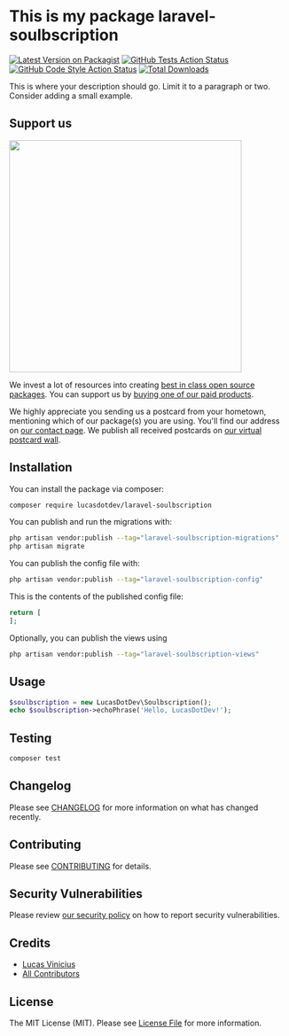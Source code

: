 # This is my package laravel-soulbscription

[![Latest Version on Packagist](https://img.shields.io/packagist/v/lucasdotdev/laravel-soulbscription.svg?style=flat-square)](https://packagist.org/packages/lucasdotdev/laravel-soulbscription)
[![GitHub Tests Action Status](https://img.shields.io/github/workflow/status/lucasdotdev/laravel-soulbscription/run-tests?label=tests)](https://github.com/lucasdotdev/laravel-soulbscription/actions?query=workflow%3Arun-tests+branch%3Amain)
[![GitHub Code Style Action Status](https://img.shields.io/github/workflow/status/lucasdotdev/laravel-soulbscription/Check%20&%20fix%20styling?label=code%20style)](https://github.com/lucasdotdev/laravel-soulbscription/actions?query=workflow%3A"Check+%26+fix+styling"+branch%3Amain)
[![Total Downloads](https://img.shields.io/packagist/dt/lucasdotdev/laravel-soulbscription.svg?style=flat-square)](https://packagist.org/packages/lucasdotdev/laravel-soulbscription)

This is where your description should go. Limit it to a paragraph or two. Consider adding a small example.

## Support us

[<img src="https://github-ads.s3.eu-central-1.amazonaws.com/laravel-soulbscription.jpg?t=1" width="419px" />](https://spatie.be/github-ad-click/laravel-soulbscription)

We invest a lot of resources into creating [best in class open source packages](https://spatie.be/open-source). You can support us by [buying one of our paid products](https://spatie.be/open-source/support-us).

We highly appreciate you sending us a postcard from your hometown, mentioning which of our package(s) you are using. You'll find our address on [our contact page](https://spatie.be/about-us). We publish all received postcards on [our virtual postcard wall](https://spatie.be/open-source/postcards).

## Installation

You can install the package via composer:

```bash
composer require lucasdotdev/laravel-soulbscription
```

You can publish and run the migrations with:

```bash
php artisan vendor:publish --tag="laravel-soulbscription-migrations"
php artisan migrate
```

You can publish the config file with:

```bash
php artisan vendor:publish --tag="laravel-soulbscription-config"
```

This is the contents of the published config file:

```php
return [
];
```

Optionally, you can publish the views using

```bash
php artisan vendor:publish --tag="laravel-soulbscription-views"
```

## Usage

```php
$soulbscription = new LucasDotDev\Soulbscription();
echo $soulbscription->echoPhrase('Hello, LucasDotDev!');
```

## Testing

```bash
composer test
```

## Changelog

Please see [CHANGELOG](CHANGELOG.md) for more information on what has changed recently.

## Contributing

Please see [CONTRIBUTING](.github/CONTRIBUTING.md) for details.

## Security Vulnerabilities

Please review [our security policy](../../security/policy) on how to report security vulnerabilities.

## Credits

- [Lucas Vinicius](https://github.com/lucasdotdev)
- [All Contributors](../../contributors)

## License

The MIT License (MIT). Please see [License File](LICENSE.md) for more information.
